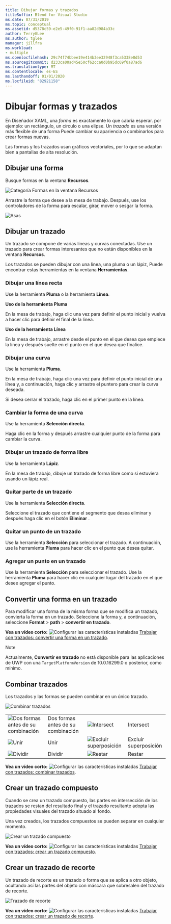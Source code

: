 ```yaml
---
title: Dibujar formas y trazados
titleSuffix: Blend for Visual Studio
ms.date: 07/31/2019
ms.topic: conceptual
ms.assetid: d5378c59-e2e5-49f0-91f1-aa82d984a33c
author: TerryGLee
ms.author: tglee
manager: jillfra
ms.workload:
- multiple
ms.openlocfilehash: 29c74f74bbee19e414b3ee32948f3ca5338e8d53
ms.sourcegitcommit: d233ca00ad45e50cf62cca0d0b95dc69f0a87ad6
ms.translationtype: MT
ms.contentlocale: es-ES
ms.lasthandoff: 01/01/2020
ms.locfileid: "82921158"
---
```

# <a name="draw-shapes-and-paths"></a>Dibujar formas y trazados

En Diseñador XAML, una *forma* es exactamente lo que cabría esperar. por ejemplo: un rectángulo, un círculo o una elipse. Un *trazado* es una versión más flexible de una forma Puede cambiar su apariencia o combinarlos para crear formas nuevas.

Las formas y los trazados usan gráficos vectoriales, por lo que se adaptan bien a pantallas de alta resolución.

## <a name="draw-a-shape"></a>Dibujar una forma

Busque formas en la ventana **Recursos**.

![Categoría Formas en la ventana Recursos](media/blend-shapes.png)

Arrastre la forma que desee a la mesa de trabajo. Después, use los controladores de la forma para escalar, girar, mover o sesgar la forma.

![Asas](../designers/media/84261e83-3091-4490-ab58-4218b188439e.png)

## <a name="draw-a-path"></a>Dibujar un trazado

Un trazado se compone de varias líneas y curvas conectadas. Use un trazado para crear formas interesantes que no están disponibles en la ventana **Recursos**.

Los trazados se pueden dibujar con una línea, una pluma o un lápiz, Puede encontrar estas herramientas en la ventana **Herramientas**.

### <a name="draw-a-straight-line"></a>Dibujar una línea recta

Use la herramienta **Pluma** o la herramienta **Línea**.

**Uso de la herramienta Pluma**

En la mesa de trabajo, haga clic una vez para definir el punto inicial y vuelva a hacer clic para definir el final de la línea.

**Uso de la herramienta Línea**

En la mesa de trabajo, arrastre desde el punto en el que desea que empiece la línea y después suelte en el punto en el que desea que finalice.

### <a name="draw-a-curve"></a>Dibujar una curva

Use la herramienta **Pluma**.

En la mesa de trabajo, haga clic una vez para definir el punto inicial de una línea y, a continuación, haga clic y arrastre el puntero para crear la curva deseada.

Si desea cerrar el trazado, haga clic en el primer punto en la línea.

### <a name="change-the-shape-of-a-curve"></a>Cambiar la forma de una curva

Use la herramienta **Selección directa**.

Haga clic en la forma y después arrastre cualquier punto de la forma para cambiar la curva.

### <a name="draw-a-free-form-path"></a>Dibujar un trazado de forma libre

Use la herramienta **Lápiz**.

En la mesa de trabajo, dibuje un trazado de forma libre como si estuviera usando un lápiz real.

### <a name="remove-part-of-a-path"></a>Quitar parte de un trazado

Use la herramienta **Selección directa**.

Seleccione el trazado que contiene el segmento que desea eliminar y después haga clic en el botón **Eliminar** .

### <a name="remove-a-point-in-a-path"></a>Quitar un punto de un trazado

Use la herramienta **Selección** para seleccionar el trazado. A continuación, use la herramienta **Pluma** para hacer clic en el punto que desea quitar.

### <a name="add-a-point-to-a-path"></a>Agregar un punto en un trazado

Use la herramienta **Selección** para seleccionar el trazado. Use la herramienta **Pluma** para hacer clic en cualquier lugar del trazado en el que desee agregar el punto.

## <a name="convert-a-shape-to-a-path"></a>Convertir una forma en un trazado

Para modificar una forma de la misma forma que se modifica un trazado, convierta la forma en un trazado. Seleccione la forma y, a continuación, seleccione **Format** > **path** > **convertir en trazado**.

**Vea un vídeo corto:** ![Configurar las características instaladas](../designers/media/bldadminconsoleinitialconfigicon.png) [Trabajar con trazados: convertir una forma en un trazado](https://www.youtube.com/watch?v=Io5bC0-nH6Q#t=147).

> [!NOTE]
> Actualmente, **Convertir en trazado** no está disponible para las aplicaciones de UWP con una `TargetPlatformVersion` de 10.0.16299.0 o posterior, como mínimo.

## <a name="combine-paths"></a>Combinar trazados

Los trazados y las formas se pueden combinar en un único trazado.

![Combinar trazados](../designers/media/2df17a5d-a338-4ef4-96c5-dae51cc1ca8a.png)

|||||
|-|-|-|-|
|![Dos formas antes de su combinación](../designers/media/b1_1.png)|Dos formas antes de su combinación|![Intersect](../designers/media/b1_4.png)|Intersect|
|![Unir](../designers/media/b1_2.png)|Unir|![Excluir superposición](../designers/media/b1_5.png)|Excluir superposición|
|![Dividir](../designers/media/b1_3.png)|Dividir|![Restar](../designers/media/b1_6.png)|Restar|

**Vea un vídeo corto:** ![Configurar las características instaladas](../designers/media/bldadminconsoleinitialconfigicon.png) [Trabajar con trazados: combinar trazados](https://www.youtube.com/watch?v=Io5bC0-nH6Q#t=195).

## <a name="create-a-compound-path"></a>Crear un trazado compuesto

Cuando se crea un trazado compuesto, las partes en intersección de los trazados se restan del resultado final y el trazado resultante adopta las propiedades visuales del trazado situado al fondo.

Una vez creados, los trazados compuestos se pueden separar en cualquier momento.

![Crear un trazado compuesto](../designers/media/2157a8aa-d9a7-4de4-8de5-b10d28f08a84.png)

**Vea un vídeo corto:** ![Configurar las características instaladas](../designers/media/bldadminconsoleinitialconfigicon.png) [Trabajar con trazados: crear un trazado compuesto](https://www.youtube.com/watch?v=Io5bC0-nH6Q).

## <a name="create-a-clipping-path"></a>Crear un trazado de recorte

Un trazado de recorte es un trazado o forma que se aplica a otro objeto, ocultando así las partes del objeto con máscara que sobresalen del trazado de recorte.

![Trazado de recorte](../designers/media/22471e98-a841-4f39-a3ef-36090cf5a625.png)

**Vea un vídeo corto:** ![Configurar las características instaladas](../designers/media/bldadminconsoleinitialconfigicon.png) [Trabajar con trazados: crear un trazado de recorte](https://www.youtube.com/watch?v=Io5bC0-nH6Q#t=232).
